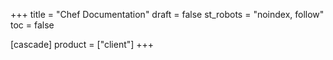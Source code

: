 +++
title = "Chef Documentation"
draft = false
st_robots = "noindex, follow"
toc = false

[cascade]
  product = ["client"]
+++
